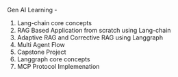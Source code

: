 Gen AI Learning - 
1. Lang-chain core concepts
2. RAG Based Application from scratch using Lang-chain
3. Adaptive RAG and Corrective RAG using Langgraph
4. Multi Agent Flow
5. Capstone Project 
6. Langgraph core concepts
7. MCP Protocol Implemenation
